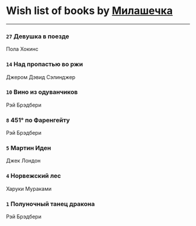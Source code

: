 # Wish list of books by [Милашечка](http://vk.com/id200601396)
---

### `27` Девушка в поезде
Пола Хокинс

### `14` Над пропастью во ржи
Джером Дэвид Сэлинджер

### `10` Вино из одуванчиков
Рэй Брэдбери

### `8` 451° по Фаренгейту
Рэй Брэдбери

### `5` Мартин Иден
Джек Лондон

### `4` Норвежский лес
Харуки Мураками

### `1` Полуночный танец дракона
Рэй Брэдбери

